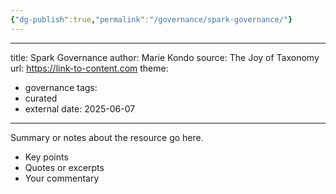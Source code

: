 ```yaml
---
{"dg-publish":true,"permalink":"/governance/spark-governance/"}
---
```


---
title: Spark Governance
author: Marie Kondo
source: The Joy of Taxonomy
url: https://link-to-content.com
theme:
  - governance
tags:
  - curated
  - external
date: 2025-06-07
---

Summary or notes about the resource go here.

- Key points
- Quotes or excerpts
- Your commentary
